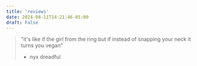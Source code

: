 ```yaml
---
title: 'reviews'
date: 2024-08-11T14:21:46-05:00
draft: False
---
```


> "it's like if the girl from the ring but if instead of snapping your neck it turns you vegan" 
> - nyx dreadful

